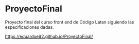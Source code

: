 # ProyectoFinal

Proyecto final del curso front end de Código Latan siguiendo las especificaciones dadas.

https://eduardoe92.github.io/ProyectoFinal/
